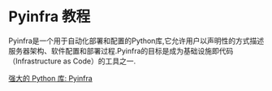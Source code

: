 # Pyinfra 教程

<show-structure depth="3"/>

Pyinfra是一个用于自动化部署和配置的Python库,它允许用户以声明性的方式描述服务器架构、软件配置和部署过程.Pyinfra的目标是成为基础设施即代码（Infrastructure as Code）的工具之一.

<seealso>
<category ref="ref_docs">
    <a href="https://mp.weixin.qq.com/s/PxPlenS4ceY2T55N36vKng">强大的 Python 库: Pyinfra</a>
</category>
<category ref="ref_github">
</category>
<category ref="ref_issues">
</category>
<category ref="ref_hf">
</category>
<category ref="ref_ms">
</category>
</seealso>

